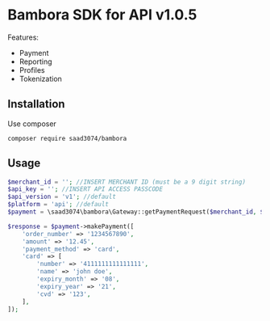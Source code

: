 # Bambora SDK for API v1.0.5

Features:
* Payment
* Reporting
* Profiles
* Tokenization

Installation
-------
Use composer

    composer require saad3074/bambora

Usage
-----
```php
$merchant_id = ''; //INSERT MERCHANT ID (must be a 9 digit string)
$api_key = ''; //INSERT API ACCESS PASSCODE
$api_version = 'v1'; //default
$platform = 'api'; //default
$payment = \saad3074\bambora\Gateway::getPaymentRequest($merchant_id, $api_key, $platform, $api_version);

$response = $payment->makePayment([
    'order_number' => '1234567890',
    'amount' => '12.45',
    'payment_method' => 'card',
    'card' => [
        'number' => '4111111111111111',
        'name' => 'john doe',
        'expiry_month' => '08',
        'expiry_year' => '21',
        'cvd' => '123',
    ],
]);
```
